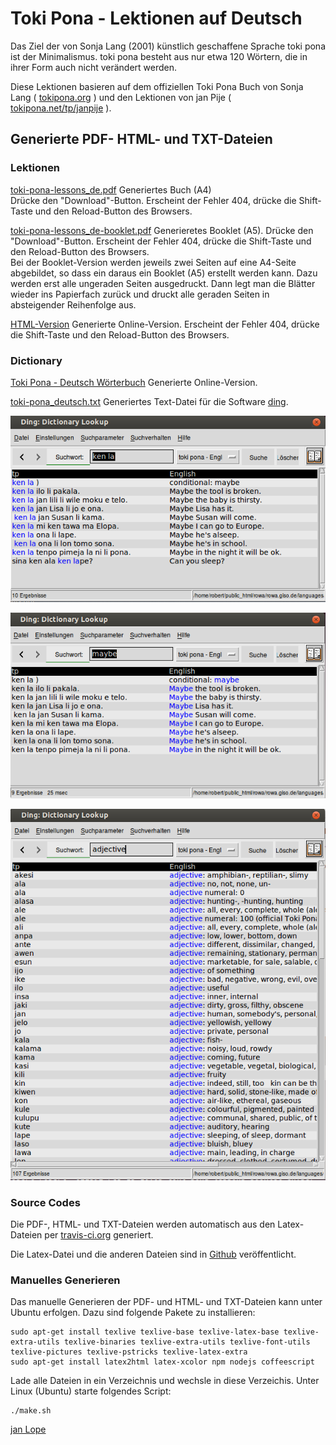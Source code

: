 # Toki Pona - Lektionen auf Deutsch
Das Ziel der von Sonja Lang (2001) künstlich geschaffene Sprache toki pona ist der Minimalismus. toki pona besteht aus nur etwa 120 Wörtern, die in ihrer Form auch nicht verändert werden. 

Diese Lektionen basieren auf dem offiziellen Toki Pona Buch von Sonja Lang ( [tokipona.org](http://tokipona.org) ) und 
den Lektionen von jan Pije ( [tokipona.net/tp/janpije](http://tokipona.net/tp/janpije/) ).  

## Generierte PDF- HTML- und TXT-Dateien

### Lektionen 

[toki-pona-lessons_de.pdf](https://github.com/jan-Lope/Toki_Pona_Lektionen_Deutsch/raw/gh-pages/toki-pona-lessons_de.pdf) Generiertes Buch (A4)  
Drücke den "Download"-Button. Erscheint der Fehler 404, drücke die Shift-Taste und den Reload-Button des Browsers. 

[toki-pona-lessons_de-booklet.pdf](https://github.com/jan-Lope/Toki_Pona_Lektionen_Deutsch/raw/gh-pages/toki-pona-lessons_de-booklet.pdf) Generieretes Booklet (A5). 
Drücke den "Download"-Button. Erscheint der Fehler 404, drücke die Shift-Taste und den Reload-Button des Browsers.  
Bei der Booklet-Version werden jeweils zwei Seiten auf eine A4-Seite abgebildet, so dass ein daraus ein Booklet (A5) erstellt werden kann. Dazu werden erst alle ungeraden Seiten ausgedruckt. Dann legt man die Blätter wieder ins Papierfach zurück und druckt alle geraden Seiten in absteigender Reihenfolge aus. 

[HTML-Version](https://htmlpreview.github.io/?https://raw.githubusercontent.com/jan-Lope/Toki_Pona_Lektionen_Deutsch/gh-pages/toki-pona-lessons_de/index.html) Generierte Online-Version.
Erscheint der Fehler 404, drücke die Shift-Taste und den Reload-Button des Browsers.  

### Dictionary

[Toki Pona - Deutsch Wörterbuch](https://htmlpreview.github.io/?https://raw.githubusercontent.com/jan-Lope/Toki_Pona_Lektionen_Deutsch/gh-pages/dictionary.html) Generierte Online-Version.

[toki-pona_deutsch.txt](https://raw.githubusercontent.com/jan-Lope/Toki_Pona_Lektionen_Deutsch/gh-pages/toki-pona_deutsch.txt) Generiertes Text-Datei für die Software [ding](http://www-user.tu-chemnitz.de/~fri/ding/).

![ding](ding01.png?raw=true "ding")

![ding](ding02.png?raw=true "ding")

![ding](ding03.png?raw=true "ding")


### Source Codes

Die PDF-, HTML- und TXT-Dateien werden automatisch aus den Latex-Dateien per [travis-ci.org](https://travis-ci.org/jan-Lope/Toki_Pona_Lektionen_Deutsch) generiert.

Die Latex-Datei und die anderen Dateien sind in [Github](https://github.com/jan-Lope/Toki_Pona_Lektionen_Deutsch) veröffentlicht.  

### Manuelles Generieren

Das manuelle Generieren der PDF- und HTML- und TXT-Dateien kann unter Ubuntu erfolgen. Dazu sind folgende Pakete zu installieren:


    sudo apt-get install texlive texlive-base texlive-latex-base texlive-extra-utils texlive-binaries texlive-extra-utils texlive-font-utils texlive-pictures texlive-pstricks texlive-latex-extra 
    sudo apt-get install latex2html latex-xcolor npm nodejs coffeescript



Lade alle Dateien in ein Verzeichnis und wechsle in diese Verzeichis. Unter Linux (Ubuntu) starte folgendes Script:


    ./make.sh



  
[jan Lope](https://jan-lope.github.io)
